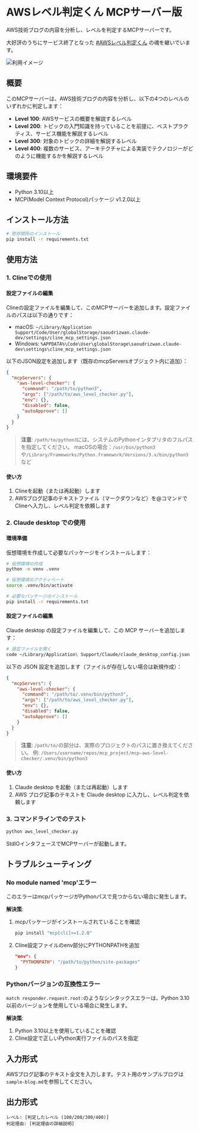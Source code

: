 # AWSレベル判定くん MCPサーバー版

AWS技術ブログの内容を分析し、レベルを判定するMCPサーバーです。

大好評のうちにサービス終了となった [#AWSレベル判定くん](https://github.com/minorun365/aws-level-checker) の魂を継いでいます。

![利用イメージ](https://github.com/user-attachments/assets/3fe16c5a-85ee-4eb7-a4cb-23ab202b1a7c)

## 概要

このMCPサーバーは、AWS技術ブログの内容を分析し、以下の4つのレベルのいずれかに判定します：

- **Level 100**: AWSサービスの概要を解説するレベル
- **Level 200**: トピックの入門知識を持っていることを前提に、ベストプラクティス、サービス機能を解説するレベル
- **Level 300**: 対象のトピックの詳細を解説するレベル
- **Level 400**: 複数のサービス、アーキテクチャによる実装でテクノロジーがどのように機能するかを解説するレベル

## 環境要件

- Python 3.10以上
- MCP(Model Context Protocol)パッケージ v1.2.0以上

## インストール方法

```zsh
# 依存関係のインストール
pip install -r requirements.txt
```

## 使用方法

### 1. Clineでの使用

#### 設定ファイルの編集

Clineの設定ファイルを編集して、このMCPサーバーを追加します。設定ファイルのパスは以下の通りです：

- macOS: `~/Library/Application Support/Code/User/globalStorage/saoudrizwan.claude-dev/settings/cline_mcp_settings.json`
- Windows: `%APPDATA%\Code\User\globalStorage\saoudrizwan.claude-dev\settings\cline_mcp_settings.json`

以下のJSON設定を追加します（既存のmcpServersオブジェクト内に追加）：

```json
{
  "mcpServers": {
    "aws-level-checker": {
      "command": "/path/to/python3",
      "args": ["/path/to/aws_level_checker.py"],
      "env": {},
      "disabled": false,
      "autoApprove": []
    }
  }
}
```

> **注意**: `/path/to/python3`には、システムのPythonインタプリタのフルパスを指定してください。
> macOSの場合：`/usr/bin/python3`や`/Library/Frameworks/Python.framework/Versions/3.x/bin/python3`など

#### 使い方

1. Clineを起動（または再起動）します
2. AWSブログ記事のテキストファイル（マークダウンなど）を@コマンドでClineへ入力し、レベル判定を依頼します

### 2. Claude desktop での使用

#### 環境準備

仮想環境を作成して必要なパッケージをインストールします：

```zsh
# 仮想環境の作成
python -m venv .venv

# 仮想環境のアクティベート
source .venv/bin/activate

# 必要なパッケージのインストール
pip install -r requirements.txt
```

#### 設定ファイルの編集

Claude desktop の設定ファイルを編集して、この MCP サーバーを追加します：

```zsh
# 設定ファイルを開く
code ~/Library/Application\ Support/Claude/claude_desktop_config.json
```

以下の JSON 設定を追加します（ファイルが存在しない場合は新規作成）：

```json
{
  "mcpServers": {
    "aws-level-checker": {
      "command": "/path/to/.venv/bin/python3",
      "args": ["/path/to/aws_level_checker.py"],
      "env": {},
      "disabled": false,
      "autoApprove": []
    }
  }
}
```

> **注意**: `/path/to/`の部分は、実際のプロジェクトのパスに置き換えてください。
> 例: `/Users/username/repos/mcp_project/mcp-aws-level-checker/.venv/bin/python3`

#### 使い方

1. Claude desktop を起動（または再起動）します
2. AWS ブログ記事のテキストを Claude desktop に入力し、レベル判定を依頼します

### 3. コマンドラインでのテスト

```zsh
python aws_level_checker.py
```

StdIOインタフェースでMCPサーバーが起動します。

## トラブルシューティング

### No module named 'mcp'エラー

このエラーはmcpパッケージがPythonパスで見つからない場合に発生します。

**解決策**:
1. mcpパッケージがインストールされていることを確認
   ```zsh
   pip install "mcp[cli]>=1.2.0"
   ```

2. Cline設定ファイルのenv部分にPYTHONPATHを追加
   ```json
   "env": {
     "PYTHONPATH": "/path/to/python/site-packages"
   }
   ```

### Pythonバージョンの互換性エラー

`match responder.request.root:`のようなシンタックスエラーは、Python 3.10以前のバージョンを使用している場合に発生します。

**解決策**:
1. Python 3.10以上を使用していることを確認
2. Cline設定で正しいPython実行ファイルのパスを指定

## 入力形式

AWSブログ記事のテキスト全文を入力します。テスト用のサンプルブログは`sample-blog.md`を参照してください。

## 出力形式

```
レベル: [判定したレベル (100/200/300/400)]
判定理由: [判定理由の詳細説明]
```
